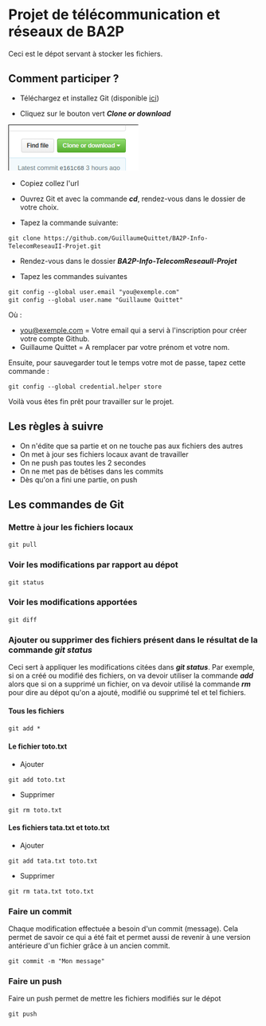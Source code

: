 # Projet de télécommunication et réseaux de BA2P

Ceci est le dépot servant à stocker les fichiers.

## Comment participer ?

- Téléchargez et installez Git (disponible [ici](https://git-scm.com/))

- Cliquez sur le bouton vert ***Clone or download***

![bouton-clone-or-download]

[bouton-clone-or-download]: https://github.com/GuillaumeQuittet/BA2P-Info-TelecomReseauII-Projet/blob/master/screenshots/bouton-clone-or-download.png

- Copiez collez l'url

- Ouvrez Git et avec la commande ***cd***, rendez-vous dans le dossier de votre choix.

- Tapez la commande suivante:

```
git clone https://github.com/GuillaumeQuittet/BA2P-Info-TelecomReseauII-Projet.git
```

- Rendez-vous dans le dossier ***BA2P-Info-TelecomReseauII-Projet***

- Tapez les commandes suivantes

```
git config --global user.email "you@exemple.com"
git config --global user.name "Guillaume Quittet"
```

Où :

- you@exemple.com = Votre email qui a servi à l'inscription pour créer votre compte Github.
- Guillaume Quittet = A remplacer par votre prénom et votre nom.

Ensuite, pour sauvegarder tout le temps votre mot de passe, tapez cette commande :

```
git config --global credential.helper store
```

Voilà vous êtes fin prêt pour travailler sur le projet.

## Les règles à suivre

- On n'édite que sa partie et on ne touche pas aux fichiers des autres
- On met à jour ses fichiers locaux avant de travailler
- On ne push pas toutes les 2 secondes
- On ne met pas de bêtises dans les commits
- Dès qu'on a fini une partie, on push

## Les commandes de Git

### Mettre à jour les fichiers locaux

```
git pull
```

### Voir les modifications par rapport au dépot

```
git status
```

### Voir les modifications apportées

```
git diff
```

### Ajouter ou supprimer des fichiers présent dans le résultat de la commande ***git status***

Ceci sert à appliquer les modifications citées dans ***git status***. Par exemple, si on a créé ou modifié des fichiers, on va devoir utiliser la commande ***add*** alors que si on a supprimé un fichier, on va devoir utilisé la commande ***rm*** pour dire au dépot qu'on a ajouté, modifié ou supprimé tel et tel fichiers.

#### Tous les fichiers

```
git add *
```

#### Le fichier toto.txt

- Ajouter
```
git add toto.txt
```

- Supprimer
```
git rm toto.txt
```

#### Les fichiers tata.txt et toto.txt

- Ajouter
```
git add tata.txt toto.txt
```

- Supprimer
```
git rm tata.txt toto.txt
```

### Faire un commit

Chaque modification effectuée a besoin d'un commit (message). Cela permet de savoir ce qui a été fait et permet aussi de revenir à une version antérieure d'un fichier grâce à un ancien commit.

```
git commit -m "Mon message"
```

### Faire un push

Faire un push permet de mettre les fichiers modifiés sur le dépot
```
git push
```